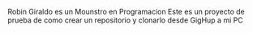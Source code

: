 Robin Giraldo es un Mounstro en Programacion
Este es un proyecto de prueba de como crear un repositorio y clonarlo desde GigHup a mi PC
